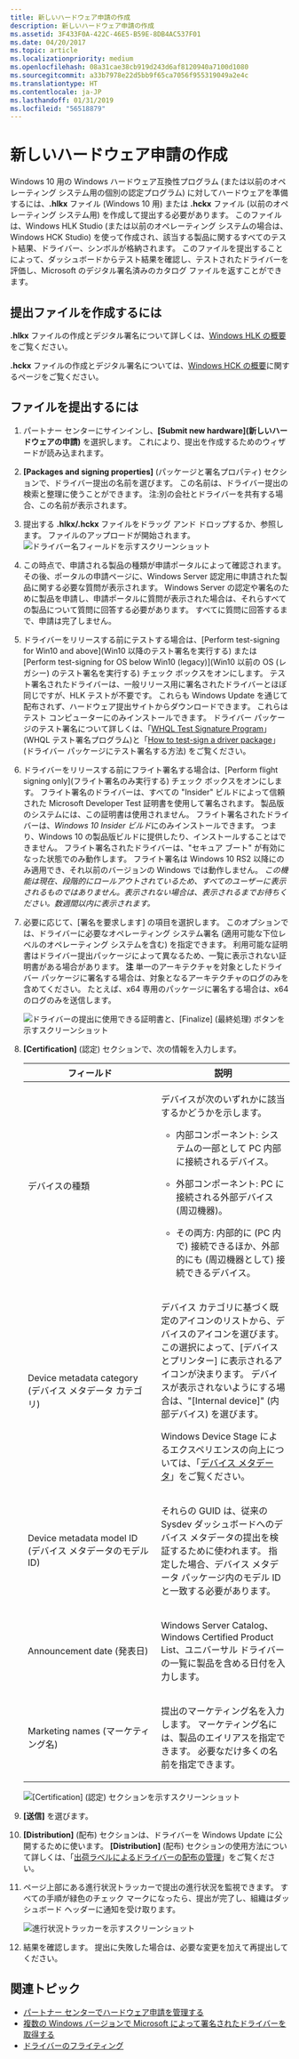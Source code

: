 ```yaml
---
title: 新しいハードウェア申請の作成
description: 新しいハードウェア申請の作成
ms.assetid: 3F433F0A-422C-46E5-B59E-8DB4AC537F01
ms.date: 04/20/2017
ms.topic: article
ms.localizationpriority: medium
ms.openlocfilehash: 08a31cae38cb919d243d6af8120940a7100d1080
ms.sourcegitcommit: a33b7978e22d5bb9f65ca7056f955319049a2e4c
ms.translationtype: HT
ms.contentlocale: ja-JP
ms.lasthandoff: 01/31/2019
ms.locfileid: "56518879"
---
```

# <a name="create-a-new-hardware-submission"></a>新しいハードウェア申請の作成

Windows 10 用の Windows ハードウェア互換性プログラム (または以前のオペレーティング システム用の個別の認定プログラム) に対してハードウェアを準備するには、**.hlkx** ファイル (Windows 10 用) または **.hckx** ファイル (以前のオペレーティング システム用) を作成して提出する必要があります。 このファイルは、Windows HLK Studio (または以前のオペレーティング システムの場合は、Windows HCK Studio) を使って作成され、該当する製品に関するすべてのテスト結果、ドライバー、シンボルが格納されます。 このファイルを提出することによって、ダッシュボードからテスト結果を確認し、テストされたドライバーを評価し、Microsoft のデジタル署名済みのカタログ ファイルを返すことができます。

## <a name="to-create-a-submission-file"></a>提出ファイルを作成するには

**.hlkx** ファイルの作成とデジタル署名について詳しくは、[Windows HLK の概要](https://docs.microsoft.com/windows-hardware/test/hlk/getstarted/windows-hlk-getting-started)をご覧ください。

**.hckx** ファイルの作成とデジタル署名については、[Windows HCK の概要](https://go.microsoft.com/fwlink/p/?LinkId=248436)に関するページをご覧ください。

## <a name="to-submit-a-file"></a>ファイルを提出するには

1. パートナー センターにサインインし、**[Submit new hardware]\(新しいハードウェアの申請\)** を選択します。 これにより、提出を作成するためのウィザードが読み込まれます。

2. **[Packages and signing properties]** (パッケージと署名プロパティ) セクションで、ドライバー提出の名前を選びます。 この名前は、ドライバー提出の検索と整理に使うことができます。 注:別の会社とドライバーを共有する場合、この名前が表示されます。

3. 提出する **.hlkx/.hckx** ファイルをドラッグ アンド ドロップするか、参照します。 ファイルのアップロードが開始されます。
   ![ドライバー名フィールドを示すスクリーンショット](images/drivers-name.png)

4. この時点で、申請される製品の種類が申請ポータルによって確認されます。 その後、ポータルの申請ページに、Windows Server 認定用に申請された製品に関する必要な質問が表示されます。 Windows Server の認定や署名のために製品を申請し、申請ポータルに質問が表示された場合は、それらすべての製品について質問に回答する必要があります。 すべてに質問に回答するまで、申請は完了しません。

5. ドライバーをリリースする前にテストする場合は、[Perform test-signing for Win10 and above]\(Win10 以降のテスト署名を実行する\) または [Perform test-signing for OS below Win10 (legacy)]\(Win10 以前の OS (レガシー) のテスト署名を実行する\) チェック ボックスをオンにします。 テスト署名されたドライバーは、一般リリース用に署名されたドライバーとほぼ同じですが、HLK テストが不要です。 これらも Windows Update を通じて配布されず、ハードウェア提出サイトからダウンロードできます。 これらはテスト コンピューターにのみインストールできます。 ドライバー パッケージのテスト署名について詳しくは、「[WHQL Test Signature Program](https://docs.microsoft.com/windows-hardware/drivers/install/whql-test-signature-program)」 (WHQL テスト署名プログラム)と「[How to test-sign a driver package](https://docs.microsoft.com/windows-hardware/drivers/install/how-to-test-sign-a-driver-package)」 (ドライバー パッケージにテスト署名する方法) をご覧ください。

6. ドライバーをリリースする前にフライト署名する場合は、[Perform flight signing only]\(フライト署名のみ実行する\) チェック ボックスをオンにします。 フライト署名のドライバーは、すべての "Insider" ビルドによって信頼された Microsoft Developer Test 証明書を使用して署名されます。 製品版のシステムには、この証明書は使用されません。 フライト署名されたドライバーは、*Windows 10 Insider ビルド*にのみインストールできます。 つまり、Windows 10 の製品版ビルドに提供したり、インストールすることはできません。 フライト署名されたドライバーは、"セキュア ブート" が有効になった状態でのみ動作します。 フライト署名は Windows 10 RS2 以降にのみ適用でき、それ以前のバージョンの Windows では動作しません。 _この機能は現在、段階的にロールアウトされているため、すべてのユーザーに表示されるものではありません。表示されない場合は、表示されるまでお待ちください。数週間以内に表示されます。_

7. 必要に応じて、[署名を要求します] の項目を選択します。 このオプションでは、ドライバーに必要なオペレーティング システム署名 (適用可能な下位レベルのオペレーティング システムを含む) を指定できます。 利用可能な証明書はドライバー提出パッケージによって異なるため、一覧に表示されない証明書がある場合があります。 **注** 単一のアーキテクチャを対象としたドライバー パッケージに署名する場合は、対象となるアーキテクチャのログのみを含めてください。 たとえば、x64 専用のパッケージに署名する場合は、x64 のログのみを送信します。

   ![ドライバーの提出に使用できる証明書と、[Finalize] (最終処理) ボタンを示すスクリーンショット](images/additionalcertifications.png)

8. **[Certification]** (認定) セクションで、次の情報を入力します。

   <table>
   <colgroup>
   <col width="50%" />
   <col width="50%" />
   </colgroup>
   <thead>
   <tr class="header">
   <th>フィールド</th>
   <th>説明</th>
   </tr>
   </thead>
   <tbody>
   <tr class="even">
   <td><p>デバイスの種類</p></td>
   <td><p>デバイスが次のいずれかに該当するかどうかを示します。</p>
   <ul>
   <li><p>内部コンポーネント: システムの一部として PC 内部に接続されるデバイス。</p></li>
   <li><p>外部コンポーネント: PC に接続される外部デバイス (周辺機器)。</p></li>
   <li><p>その両方: 内部的に (PC 内で) 接続できるほか、外部的にも (周辺機器として) 接続できるデバイス。</p></li>
   </ul></td>
   </tr>
   <tr class="odd">
   <td><p>Device metadata category (デバイス メタデータ カテゴリ)</p></td>
   <td><p>デバイス カテゴリに基づく既定のアイコンのリストから、デバイスのアイコンを選びます。 この選択によって、[デバイスとプリンター] に表示されるアイコンが決まります。 デバイスが表示されないようにする場合は、&quot;[Internal device]&quot; (内部デバイス) を選びます。</p>
   <p>Windows Device Stage によるエクスペリエンスの向上については、「<a href="https://msdn.microsoft.com/library/windows/hardware/br230800.aspx" data-raw-source="[Device Metadata](https://msdn.microsoft.com/library/windows/hardware/br230800.aspx)">デバイス メタデータ</a>」をご覧ください。</p></td>
   </tr>
   <tr class="even">
   <td><p>Device metadata model ID (デバイス メタデータのモデル ID)</p></td>
   <td><p>それらの GUID は、従来の Sysdev ダッシュボードへのデバイス メタデータの提出を検証するために使われます。 指定した場合、デバイス メタデータ パッケージ内のモデル ID と一致する必要があります。</p></td>
   </tr>
   <tr class="odd">
   <td><p>Announcement date (発表日)</p></td>
   <td><p>Windows Server Catalog、Windows Certified Product List、ユニバーサル ドライバーの一覧に製品を含める日付を入力します。</p></td>
   </tr>
   <tr class="even">
   <td><p>Marketing names (マーケティング名)</p></td>
   <td><p>提出のマーケティング名を入力します。 マーケティング名には、製品のエイリアスを指定できます。 必要なだけ多くの名前を指定できます。</p></td>
   </tr>
   </tbody>
   </table>

   ![[Certification] (認定) セクションを示すスクリーンショット](images/drivers-certification.png)

9. **[送信]** を選びます。

10. **[Distribution]** (配布) セクションは、ドライバーを Windows Update に公開するために使います。 **[Distribution]** (配布) セクションの使用方法について詳しくは、「[出荷ラベルによるドライバーの配布の管理](manage-driver-distribution-by-submission.md)」をご覧ください。

11. ページ上部にある進行状況トラッカーで提出の進行状況を監視できます。 すべての手順が緑色のチェック マークになったら、提出が完了し、組織はダッシュボード ヘッダーに通知を受け取ります。

    ![進行状況トラッカーを示すスクリーンショット](images/drivers-allgreen-new.png)

12. 結果を確認します。 提出に失敗した場合は、必要な変更を加えて再提出してください。

## <a name="related-topics"></a>関連トピック

* [パートナー センターでハードウェア申請を管理する](manage-your-hardware-submissions.md)
* [複数の Windows バージョンで Microsoft によって署名されたドライバーを取得する](get-drivers-signed-by-microsoft-for-multiple-windows-versions.md)
* [ドライバーのフライティング](driver-flighting.md)
